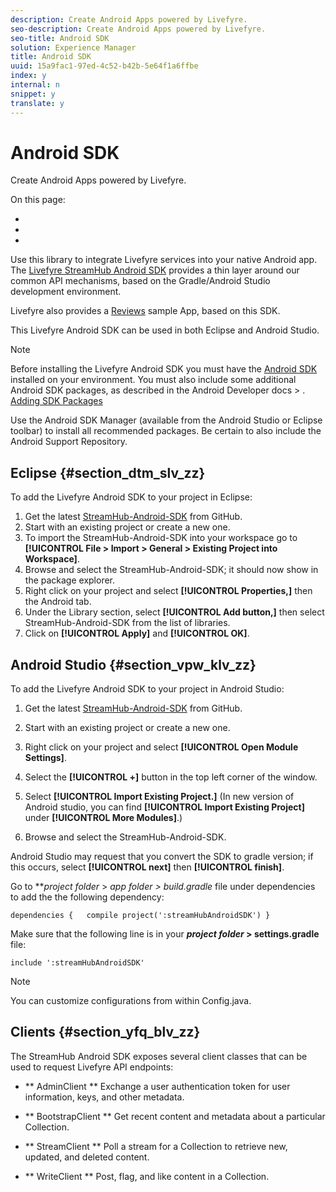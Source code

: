 ```yaml
---
description: Create Android Apps powered by Livefyre.
seo-description: Create Android Apps powered by Livefyre.
seo-title: Android SDK
solution: Experience Manager
title: Android SDK
uuid: 15a9fac1-97ed-4c52-b42b-5e64f1a6ffbe
index: y
internal: n
snippet: y
translate: y
---
```


# Android SDK

Create Android Apps powered by Livefyre.

On this page:

* [](#c_android_sdk/section_dtm_slv_zz) 
* [](#c_android_sdk/section_vpw_klv_zz) 
* [](#c_android_sdk/section_yfq_blv_zz)

Use this library to integrate Livefyre services into your native Android app. The [Livefyre StreamHub Android SDK](https://github.com/Livefyre/StreamHub-Android-SDK) provides a thin layer around our common API mechanisms, based on the Gradle/Android Studio development environment.

Livefyre also provides a [Reviews](https://github.com/Livefyre/StreamHub-iOS-Reviews-App) sample App, based on this SDK.

This Livefyre Android SDK can be used in both Eclipse and Android Studio.

>[!NOTE]
>
>Before installing the Livefyre Android SDK you must have the [Android SDK](http://developer.android.com/sdk/index.html) installed on your environment. You must also include some additional Android SDK packages, as described in the Android Developer docs > .
>[Adding SDK Packages](http://developer.android.com/sdk/installing/adding-packages.html)

Use the Android SDK Manager (available from the Android Studio or Eclipse toolbar) to install all recommended packages. Be certain to also include the Android Support Repository.

## Eclipse {#section_dtm_slv_zz}

To add the Livefyre Android SDK to your project in Eclipse:

1. Get the latest [StreamHub-Android-SDK](https://github.com/Livefyre/StreamHub-Android-SDK) from GitHub.
1. Start with an existing project or create a new one.
1. To import the StreamHub-Android-SDK into your workspace go to **[!UICONTROL File > Import > General > Existing Project into Workspace]**.
1. Browse and select the StreamHub-Android-SDK; it should now show in the package explorer.
1. Right click on your project and select **[!UICONTROL Properties,]** then the Android tab.
1. Under the Library section, select **[!UICONTROL Add button,]** then select StreamHub-Android-SDK from the list of libraries.
1. Click on **[!UICONTROL Apply]** and **[!UICONTROL OK]**.

## Android Studio {#section_vpw_klv_zz}

To add the Livefyre Android SDK to your project in Android Studio:

1. Get the latest [StreamHub-Android-SDK](https://github.com/Livefyre/StreamHub-Android-SDK) from GitHub.
1. Start with an existing project or create a new one.
1. Right click on your project and select **[!UICONTROL Open Module Settings]**.
1. Select the **[!UICONTROL +]** button in the top left corner of the window.
1. Select **[!UICONTROL Import Existing Project.]** (In new version of Android studio, you can find **[!UICONTROL Import Existing Project]** under **[!UICONTROL More Modules]**.)

1. Browse and select the StreamHub-Android-SDK.

Android Studio may request that you convert the SDK to gradle version; if this occurs, select **[!UICONTROL next]** then **[!UICONTROL finish]**.

Go to ***project folder* > *app folder *> build.gradle** file under dependencies to add the the following dependency:

```
dependencies {   compile project(':streamHubAndroidSDK') } 

```

Make sure that the following line is in your ***project folder* > settings.gradle** file:

```
include ':streamHubAndroidSDK' 

```

>[!NOTE]
>
>You can customize configurations from within Config.java.

## Clients {#section_yfq_blv_zz}

The StreamHub Android SDK exposes several client classes that can be used to request Livefyre API endpoints:

* ** AdminClient ** Exchange a user authentication token for user information, keys, and other metadata.

* ** BootstrapClient ** Get recent content and metadata about a particular Collection.

* ** StreamClient ** Poll a stream for a Collection to retrieve new, updated, and deleted content.

* ** WriteClient ** Post, flag, and like content in a Collection.

